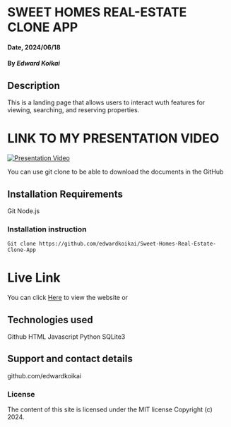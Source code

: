 # SWEET HOMES REAL-ESTATE CLONE APP

#### Date, 2024/06/18

#### By _Edward Koikai_

## Description

This is a landing page that allows users to interact wuth features for viewing, searching, and reserving properties.


# LINK TO MY PRESENTATION VIDEO

[![Presentation Video](https://img.youtube.com/vi/52319e03cc4945d7956e7aba10bbfa20/0.jpg)](https://www.loom.com/share/52319e03cc4945d7956e7aba10bbfa20)





You can use git clone to be able to download the documents in the GitHub

## Installation Requirements

Git
Node.js

### Installation instruction

```
Git clone https://github.com/edwardkoikai/Sweet-Homes-Real-Estate-Clone-App

```

# Live Link

You can click [Here](https://online-book-reservation-web-page.vercel.app/) to view the website
or 

## Technologies used

Github
HTML
Javascript
Python
SQLite3

## Support and contact details

github.com/edwardkoikai

### License

The content of this site is licensed under the MIT license
Copyright (c) 2024.